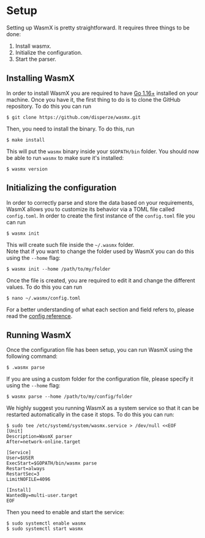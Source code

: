 # Setup 
Setting up WasmX is pretty straightforward. It requires three things to be done:
1. Install wasmx.
1. Initialize the configuration. 
2. Start the parser. 

## Installing WasmX
In order to install WasmX you are required to have [Go 1.16+](https://golang.org/dl/) installed on your machine. Once you have it, the first thing to do is to clone the GitHub repository. To do this you can run

```shell
$ git clone https://github.com/disperze/wasmx.git
```

Then, you need to install the binary. To do this, run 

```shell
$ make install
```

This will put the `wasmx` binary inside your `$GOPATH/bin` folder. You should now be able to run `wasmx` to make sure it's installed: 

```shell
$ wasmx version
```

## Initializing the configuration
In order to correctly parse and store the data based on your requirements, WasmX allows you to customize its behavior via a TOML file called `config.toml`. In order to create the first instance of the `config.toml` file you can run

```shell
$ wasmx init
```

This will create such file inside the `~/.wasmx` folder.  
Note that if you want to change the folder used by WasmX you can do this using the `--home` flag: 

```shell
$ wasmx init --home /path/to/my/folder
```

Once the file is created, you are required to edit it and change the different values. To do this you can run 

```shell
$ nano ~/.wasmx/config.toml
```

For a better understanding of what each section and field refers to, please read the [config reference](https://github.com/forbole/juno/blob/v2/cosmos-stargate/.docs/config.md). 

## Running WasmX 
Once the configuration file has been setup, you can run WasmX using the following command: 

```shell
$ .wasmx parse
```

If you are using a custom folder for the configuration file, please specify it using the `--home` flag: 


```shell
$ wasmx parse --home /path/to/my/config/folder
```

We highly suggest you running WasmX as a system service so that it can be restarted automatically in the case it stops. To do this you can run: 

```shell
$ sudo tee /etc/systemd/system/wasmx.service > /dev/null <<EOF
[Unit]
Description=WasmX parser
After=network-online.target

[Service]
User=$USER
ExecStart=$GOPATH/bin/wasmx parse
Restart=always
RestartSec=3
LimitNOFILE=4096

[Install]
WantedBy=multi-user.target
EOF
```

Then you need to enable and start the service:

```shell
$ sudo systemctl enable wasmx
$ sudo systemctl start wasmx
```